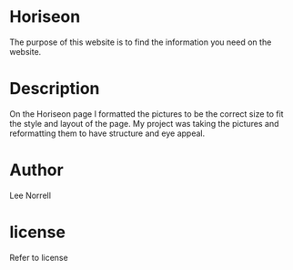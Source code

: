 # Horiseon
The purpose of this website is to find the information you need on the website.

# Description
On the Horiseon page I formatted the pictures to be the correct size to fit the style and layout of the page.
My project was taking the pictures and reformatting them to have structure and eye appeal.

# Author
Lee Norrell

# license
Refer to license
